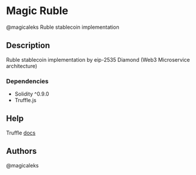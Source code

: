 # Magic Ruble

@magicaleks Ruble stablecoin implementation 

## Description

Ruble stablecoin implementation by eip-2535 Diamond (Web3 Microservice architecture)

### Dependencies

* Solidity ^0.9.0
* Truffle.js

## Help

Truffle [docs](https://trufflesuite.com/docs/)

## Authors

@magicaleks
